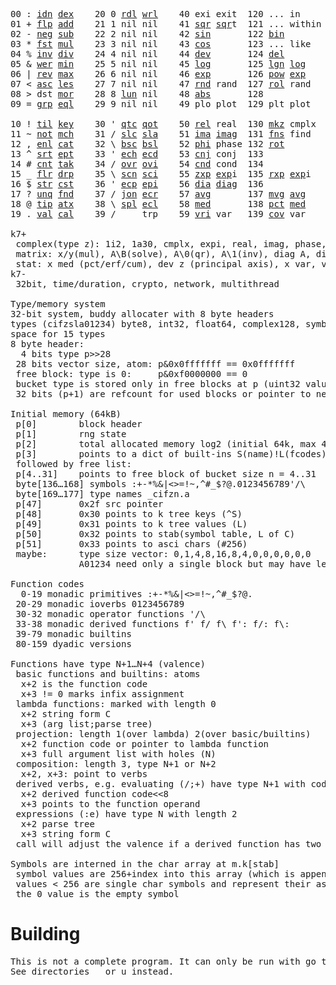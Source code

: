 <pre>00 : <a href="../../blob/master/k.go#L808">idn</a> <a href="../../blob/master/k.go#L480">dex</a>    20 0 <a href="../../blob/master/k.go#L3851">rdl</a> <a href="../../blob/master/k.go#L3855">wrl</a>    40 exi exit  120 ... in       60 <a href="../../blob/master/k.go#L4705">prm</a>   140
01 + <a href="../../blob/master/k.go#L809">flp</a> <a href="../../blob/master/k.go#L2239">add</a>    21 1 nil nil    41 <a href="../../blob/master/k.go#L2069">sqr</a> <a href="../../blob/master/k.go#L2069">sqr</a>t  121 ... within   61       141
02 - <a href="../../blob/master/k.go#L848">neg</a> <a href="../../blob/master/k.go#L2240">sub</a>    22 2 nil nil    42 <a href="../../blob/master/k.go#L2072">sin</a>       122 <a href="../../blob/master/k.go#L4100">bin</a>          62       142
03 * <a href="../../blob/master/k.go#L851">fst</a> <a href="../../blob/master/k.go#L2241">mul</a>    23 3 nil nil    43 <a href="../../blob/master/k.go#L2075">cos</a>       123 ... like     63       143
04 % <a href="../../blob/master/k.go#L889">inv</a> <a href="../../blob/master/k.go#L2242">div</a>    24 4 nil nil    44 <a href="../../blob/master/k.go#L5277">dev</a>       124 <a href="../../blob/master/k.go#L4672">del</a>          64       144
05 & <a href="../../blob/master/k.go#L892">wer</a> <a href="../../blob/master/k.go#L2243">min</a>    25 5 nil nil    45 <a href="../../blob/master/k.go#L2086">log</a>       125 <a href="../../blob/master/k.go#L2248">lgn</a> <a href="../../blob/master/k.go#L2086">log</a>      65       145
06 | <a href="../../blob/master/k.go#L918">rev</a> <a href="../../blob/master/k.go#L2244">max</a>    26 6 nil nil    46 <a href="../../blob/master/k.go#L2089">exp</a>       126 <a href="../../blob/master/k.go#L2251">pow</a> <a href="../../blob/master/k.go#L2089">exp</a>      66       146
07 < <a href="../../blob/master/k.go#L949">asc</a> <a href="../../blob/master/k.go#L2245">les</a>    27 7 nil nil    47 <a href="../../blob/master/k.go#L4797">rnd</a> rand  127 <a href="../../blob/master/k.go#L4742">rol</a> rand     67       147
08 > dst <a href="../../blob/master/k.go#L2246">mor</a>    28 8 <a href="../../blob/master/k.go#L3861">lun</a> nil    48 <a href="../../blob/master/k.go#L2078">abs</a>       128              68       148
09 = <a href="../../blob/master/k.go#L992">grp</a> <a href="../../blob/master/k.go#L2247">eql</a>    29 9 nil nil    49 plo plot  129 plt plot     69       149
                                                                          
10 ! <a href="../../blob/master/k.go#L1025">til</a> <a href="../../blob/master/k.go#L2292">key</a>    30 ' <a href="../../blob/master/k.go#L3399">qtc</a> <a href="../../blob/master/k.go#L3396">qot</a>    50 <a href="../../blob/master/k.go#L2092">rel</a> real  130 <a href="../../blob/master/k.go#L5200">mkz</a> cmplx    70       150
11 ~ <a href="../../blob/master/k.go#L1119">not</a> <a href="../../blob/master/k.go#L2326">mch</a>    31 / <a href="../../blob/master/k.go#L3400">slc</a> <a href="../../blob/master/k.go#L3397">sla</a>    51 <a href="../../blob/master/k.go#L2093">ima</a> <a href="../../blob/master/k.go#L2093">ima</a>g  131 <a href="../../blob/master/k.go#L2902">fns</a> find     71       151
12 , <a href="../../blob/master/k.go#L1141">enl</a> <a href="../../blob/master/k.go#L2378">cat</a>    32 \ <a href="../../blob/master/k.go#L3401">bsc</a> <a href="../../blob/master/k.go#L3398">bsl</a>    52 <a href="../../blob/master/k.go#L2094">phi</a> phase 132 <a href="../../blob/master/k.go#L2626">rot</a>          72       152
13 ^ <a href="../../blob/master/k.go#L1166">srt</a> <a href="../../blob/master/k.go#L2514">ept</a>    33 ' <a href="../../blob/master/k.go#L3408">ech</a> <a href="../../blob/master/k.go#L3434">ecd</a>    53 <a href="../../blob/master/k.go#L2122">cnj</a> conj  133              73       153
14 # <a href="../../blob/master/k.go#L1167">cnt</a> <a href="../../blob/master/k.go#L2546">tak</a>    34 / <a href="../../blob/master/k.go#L3559">ovr</a> <a href="../../blob/master/k.go#L3701">ovi</a>    54 <a href="../../blob/master/k.go#L5034">cnd</a> cond  134              74       154
15 _ <a href="../../blob/master/k.go#L1175">flr</a> <a href="../../blob/master/k.go#L2627">drp</a>    35 \ <a href="../../blob/master/k.go#L3620">scn</a> <a href="../../blob/master/k.go#L3734">sci</a>    55 <a href="../../blob/master/k.go#L2180">zxp</a> <a href="../../blob/master/k.go#L2089">exp</a>i  135 <a href="../../blob/master/k.go#L2143">rxp</a> <a href="../../blob/master/k.go#L2089">exp</a>i     75       155
16 $ <a href="../../blob/master/k.go#L1200">str</a> <a href="../../blob/master/k.go#L2748">cst</a>    36 ' <a href="../../blob/master/k.go#L3454">ecp</a> <a href="../../blob/master/k.go#L3511">epi</a>    56 <a href="../../blob/master/k.go#L1094">dia</a> <a href="../../blob/master/k.go#L1094">dia</a>g  136              76       156
17 ? <a href="../../blob/master/k.go#L1290">unq</a> <a href="../../blob/master/k.go#L2854">fnd</a>    37 / <a href="../../blob/master/k.go#L3994">jon</a> <a href="../../blob/master/k.go#L3531">ecr</a>    57 <a href="../../blob/master/k.go#L5372">avg</a>       137 <a href="../../blob/master/k.go#L5403">mvg</a> <a href="../../blob/master/k.go#L5372">avg</a>      77       157
18 @ <a href="../../blob/master/k.go#L1323">tip</a> <a href="../../blob/master/k.go#L2934">atx</a>    38 \ <a href="../../blob/master/k.go#L3961">spl</a> <a href="../../blob/master/k.go#L3545">ecl</a>    58 <a href="../../blob/master/k.go#L5508">med</a>       138 <a href="../../blob/master/k.go#L5520">pct</a> <a href="../../blob/master/k.go#L5508">med</a>      78       158
19 . <a href="../../blob/master/k.go#L1334">val</a> <a href="../../blob/master/k.go#L3250">cal</a>    39 /     trp    59 <a href="../../blob/master/k.go#L5303">vri</a> var   139 <a href="../../blob/master/k.go#L5324">cov</a> var      79       15

k7+
 complex(type z): 1i2, 1a30, cmplx, expi, real, imag, phase, conj, rand 3i(binormal)
 matrix: x/y(mul), A\B(solve), A\0(qr), A\1(inv), diag A, diag v, norm, cond
 stat: x med (pct/erf/cum), dev z (principal axis), x var, var z (cov), x avg (cum/win/exp)
k7-
 32bit, time/duration, crypto, network, multithread
 
Type/memory system
32-bit system, buddy allocater with 8 byte headers
types (cifzsla01234) byte8, int32, float64, complex128, symbol64, list32, dict64, funcs
space for 15 types
8 byte header:
  4 bits type p>>28
 28 bits vector size, atom: p&0x0fffffff == 0x0fffffff
 free block: type is 0:     p&0xf0000000 == 0
 bucket type is stored only in free blocks at p (uint32 value)
 32 bits (p+1) are refcount for used blocks or pointer to next free

Initial memory (64kB)
 p[0]        block header
 p[1]        rng state
 p[2]        total allocated memory log2 (initial 64k, max 4G) uint32
 p[3]        points to a dict of built-ins S(name)!L(fcodes)
 followed by free list:
 p[4..31]    points to free block of bucket size n = 4..31
 byte[136…168] symbols :+-*%&|<>=!~,^#_$?@.0123456789'/\
 byte[169…177] type names _cifzn.a
 p[47]       0x2f src pointer
 p[48]       0x30 points to k tree keys (^S)
 p[49]       0x31 points to k tree values (L)
 p[50]       0x32 points to stab(symbol table, L of C)
 p[51]       0x33 points to asci chars (#256)
 maybe:      type size vector: 0,1,4,8,16,8,4,0,0,0,0,0,0
             A01234 need only a single block but may have length>0

Function codes
  0-19 monadic primitives :+-*%&|<>=!~,^#_$?@.
 20-29 monadic ioverbs 0123456789
 30-32 monadic operator functions '/\
 33-38 monadic derived functions f' f/ f\ f': f/: f\:
 39-79 monadic builtins
 80-159 dyadic versions

Functions have type N+1…N+4 (valence)
 basic functions and builtins: atoms
  x+2 is the function code
  x+3 != 0 marks infix assignment
 lambda functions: marked with length 0
  x+2 string form C
  x+3 (arg list;parse tree)
 projection: length 1(over lambda) 2(over basic/builtins)
  x+2 function code or pointer to lambda function
  x+3 full argument list with holes (N)
 composition: length 3, type N+1 or N+2
  x+2, x+3: point to verbs
 derived verbs, e.g. evaluating (/;+) have type N+1 with code > 256
  x+2 derived function code<<8
  x+3 points to the function operand
 expressions (:e) have type N with length 2
  x+2 parse tree
  x+3 string form C
 call will adjust the valence if a derived function has two arguments
 
Symbols are interned in the char array at m.k[stab]
 symbol values are 256+index into this array (which is append only)
 values < 256 are single char symbols and represent their ascii value
 the 0 value is the empty symbol
</pre>

# Building
<pre>
This is not a complete program. It can only be run with go test.
See directories _ or u instead.
</pre>
